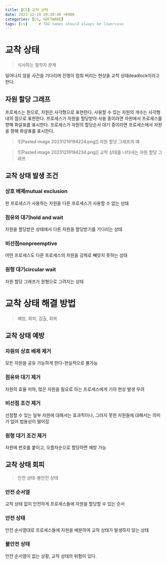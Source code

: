 ```yaml
---
title: [CS] 교착 상태
date: 2023-12-19 20:39:48 +0900
categories: [CS, SOFTWARE]
tags: [cs]     # TAG names should always be lowercase
---
```

# 교착 상태
>식사하는 철학자 문제

일어나지 않을  사건을 기다리며 진행이 멈춰 버리는 현상을 교착 상태deadlock이라고 한다.

## 자원 할당 그래프
프로세스는 원으로, 자원은 사각형으로 표현한다.
사용할 수 있는 자원의 개수는 사각형 내의 점으로 표현한다.
프로세스가 자원을 할당받아 사용 중이라면 자원에서 프로세스를 향해 화살표를 표시한다.
프로세스가 자원의 할당순서 대기 중이라면 프로세스에서 자원을 향해 화살표를 표시한다.

>![[Pasted image 20231219194224.png]]
자원 할당 그래프의 예

>![[Pasted image 20231219194234.png]]
교착 상태를 나타내는 자원 할당 그래프

## 교착 상태 발생 조건
### 상호 배제mutual exclusion
한 프로세스가 사용하는 자원을 다른 프로세스가 사용할 수 없는 상태
### 점유와 대기hold and wait
자원을 할당받은 상태에서 다른 자원을 할당받기를 기다리는 상태
### 비선점nonpreemptive
어떤 프로세스도 다른 프로세스의 자원을 강제로 빼앗지 못하는 상태
### 원형 대기circular wait
자원 할당 그래프가 원형으로 그려지는 상태

# 교착 상태 해결 방법
>예방, 회피, 검출, 회복
## 교착 상태 예방
### 자원의 상호 배제 제거
모든 자원을 공유 가능하게 한다-현실적으로 불가능
### 점유와 대기 제거
자원의 효율 저하, 많은 자원을 필요로 하는 프로세스에게 기아 현상 발생 우려
### 비선점 조건 제거
선점할 수 있는 일부 자원에 대해서는 효과적이나, 그러지 못한 자원들에 대해서는 의미가 없어 범용성이 떨어짐
### 원형 대기 조건 제거
자원에 번호를 붙이고, 오름차순으로 할당하면 예방 가능
## 교착 상태 회피
>안전 상태-불안전 상태
### 안전 순서열
교착 상태 없이 안전하게 프로세스들에 자원을 할당할 수 있는 순서
### 안전 상태
안전 순서열대로 프로세스들에 자원을 배분하여 교착 상태가 발생하지 않는 상태
### 불안전 상태
안전 순서열이 없는 상황, 교착 상태의 위험이 있다.